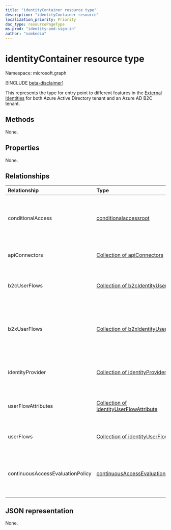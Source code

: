 ```yaml
---
title: "identityContainer resource type"
description: "identityContainer resource"
localization_priority: Priority
doc_type: resourcePageType
ms.prod: "identity-and-sign-in"
author: "namkedia"
---
```


# identityContainer resource type

Namespace: microsoft.graph

[!INCLUDE [beta-disclaimer](../../includes/beta-disclaimer.md)]

This represents the type for entry point to different features in the [External Identities](/azure/active-directory/external-identities/) for both Azure Active Directory tenant and an Azure AD B2C tenant.

## Methods

None.

## Properties

None.

## Relationships

| Relationship | Type        | Description |
|:-------------|:------------|:------------|
|conditionalAccess|[conditionalaccessroot](conditionalaccessroot.md)|It is the entry point for the Conditional Access object model|
|apiConnectors|[Collection of apiConnectors](identityApiConnector.md)|Represents entry point for API connectors.|
|b2cUserFlows|[Collection of b2cIdentityUserFlow](b2cIdentityUserFlow.md)|Represents entry point for B2C identity userflows.|
|b2xUserFlows|[Collection of b2xIdentityUserFlow](b2xIdentityUserFlow.md)| Represents entry point for B2X/self-service sign-up identity userflows.|
|identityProvider|[Collection of identityProviderBase](identityProviderBase.md)| Represents entry point for identity provider base.|
|userFlowAttributes|[Collection of identityUserFlowAttribute](identityUserFlowAttribute.md)| Represents entry point for identity userflow attributes.|
|userFlows|[Collection of identityUserFlow](identityUserFlow.md)| Represents entry point for identity userflows.|
|continuousAccessEvaluationPolicy|[continuousAccessEvaluationPolicy](continuousAccessEvaluationPolicy.md)| Represents entry point for continuous access evaluation policy.|

## JSON representation

None.

<!-- uuid: 16cd6b66-4b1a-43a1-adaf-3a886856ed98
2021-08-24 00:00:00 UTC -->
<!-- {
  "type": "#page.annotation",
  "description": "identityContainer resource",
  "keywords": "",
  "section": "documentation",
  "tocPath": ""
}-->
